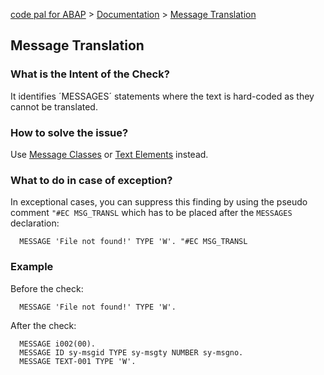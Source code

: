 [code pal for ABAP](../../README.md) > [Documentation](../check_documentation.md) > [Message Translation](message-translation.md)

## Message Translation

### What is the Intent of the Check?

It identifies ´MESSAGES´ statements where the text is hard-coded as they cannot be translated.

### How to solve the issue?

Use [Message Classes](https://help.sap.com/doc/saphelp_nw75/7.5.5/en-us/4e/c242f66e391014adc9fffe4e204223/content.htm) or [Text Elements](https://help.sap.com/doc/saphelp_nw73ehp1/7.31.19/en-US/e3/9609f6eb0711d194d100a0c94260a5/content.htm) instead.

### What to do in case of exception?

In exceptional cases, you can suppress this finding by using the pseudo comment `"#EC MSG_TRANSL` which has to be placed after the `MESSAGES` declaration:

```abap
  MESSAGE 'File not found!' TYPE 'W'. "#EC MSG_TRANSL
```

### Example

Before the check:

```abap
  MESSAGE 'File not found!' TYPE 'W'.
```

After the check:

```abap
  MESSAGE i002(00).
  MESSAGE ID sy-msgid TYPE sy-msgty NUMBER sy-msgno.
  MESSAGE TEXT-001 TYPE 'W'.
```
